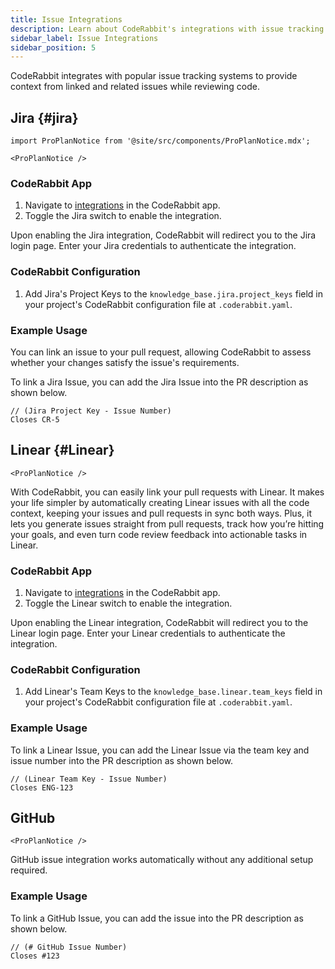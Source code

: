 ```yaml
---
title: Issue Integrations
description: Learn about CodeRabbit's integrations with issue tracking systems like Jira and Linear.
sidebar_label: Issue Integrations
sidebar_position: 5
---
```


CodeRabbit integrates with popular issue tracking systems to provide context from linked and related issues while reviewing code.

## Jira {#jira}

```mdx-code-block
import ProPlanNotice from '@site/src/components/ProPlanNotice.mdx';

<ProPlanNotice />
```

### CodeRabbit App

1. Navigate to [integrations][integrations] in the CodeRabbit app.
2. Toggle the Jira switch to enable the integration.

Upon enabling the Jira integration, CodeRabbit will redirect you to the Jira login page. Enter your Jira credentials to authenticate the integration.

### CodeRabbit Configuration

1. Add Jira's Project Keys to the `knowledge_base.jira.project_keys` field in your project's CodeRabbit configuration file at `.coderabbit.yaml`.

### Example Usage

You can link an issue to your pull request, allowing CodeRabbit to assess whether your changes satisfy the issue's requirements.

To link a Jira Issue, you can add the Jira Issue into the PR description as shown below.

```text
// (Jira Project Key - Issue Number)
Closes CR-5
```

## Linear {#Linear}

```mdx-code-block
<ProPlanNotice />
```

With CodeRabbit, you can easily link your pull requests with Linear. It makes your life simpler by automatically creating Linear issues with all the code context, keeping your issues and pull requests in sync both ways. Plus, it lets you generate issues straight from pull requests, track how you’re hitting your goals, and even turn code review feedback into actionable tasks in Linear.

### CodeRabbit App

1. Navigate to [integrations][integrations] in the CodeRabbit app.
2. Toggle the Linear switch to enable the integration.

Upon enabling the Linear integration, CodeRabbit will redirect you to the Linear login page. Enter your Linear credentials to authenticate the integration.

### CodeRabbit Configuration

1. Add Linear's Team Keys to the `knowledge_base.linear.team_keys` field in your project's CodeRabbit configuration file at `.coderabbit.yaml`.

[integrations]: https://app.coderabbit.ai/integrations

### Example Usage

To link a Linear Issue, you can add the Linear Issue via the team key and issue number into the PR description as shown below.

```text
// (Linear Team Key - Issue Number)
Closes ENG-123
```

## GitHub

```mdx-code-block
<ProPlanNotice />
```

GitHub issue integration works automatically without any additional setup required.

### Example Usage

To link a GitHub Issue, you can add the issue into the PR description as shown below.

```text
// (# GitHub Issue Number)
Closes #123
```
